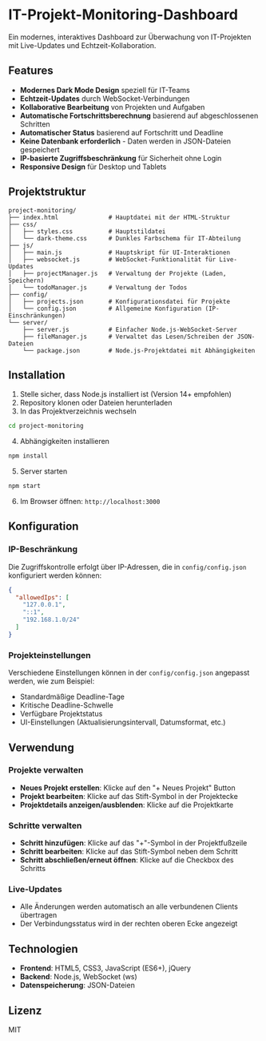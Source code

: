 # IT-Projekt-Monitoring-Dashboard

Ein modernes, interaktives Dashboard zur Überwachung von IT-Projekten mit Live-Updates und Echtzeit-Kollaboration.

## Features

- **Modernes Dark Mode Design** speziell für IT-Teams
- **Echtzeit-Updates** durch WebSocket-Verbindungen
- **Kollaborative Bearbeitung** von Projekten und Aufgaben
- **Automatische Fortschrittsberechnung** basierend auf abgeschlossenen Schritten
- **Automatischer Status** basierend auf Fortschritt und Deadline
- **Keine Datenbank erforderlich** - Daten werden in JSON-Dateien gespeichert
- **IP-basierte Zugriffsbeschränkung** für Sicherheit ohne Login
- **Responsive Design** für Desktop und Tablets

## Projektstruktur

```
project-monitoring/
├── index.html              # Hauptdatei mit der HTML-Struktur
├── css/
│   ├── styles.css          # Hauptstildatei
│   └── dark-theme.css      # Dunkles Farbschema für IT-Abteilung
├── js/
│   ├── main.js             # Hauptskript für UI-Interaktionen
│   ├── websocket.js        # WebSocket-Funktionalität für Live-Updates
│   ├── projectManager.js   # Verwaltung der Projekte (Laden, Speichern)
│   └── todoManager.js      # Verwaltung der Todos
├── config/
│   ├── projects.json       # Konfigurationsdatei für Projekte
│   └── config.json         # Allgemeine Konfiguration (IP-Einschränkungen)
└── server/
    ├── server.js           # Einfacher Node.js-WebSocket-Server
    ├── fileManager.js      # Verwaltet das Lesen/Schreiben der JSON-Dateien
    └── package.json        # Node.js-Projektdatei mit Abhängigkeiten
```

## Installation

1. Stelle sicher, dass Node.js installiert ist (Version 14+ empfohlen)
2. Repository klonen oder Dateien herunterladen
3. In das Projektverzeichnis wechseln

```bash
cd project-monitoring
```

4. Abhängigkeiten installieren

```bash
npm install
```

5. Server starten

```bash
npm start
```

6. Im Browser öffnen: `http://localhost:3000`

## Konfiguration

### IP-Beschränkung

Die Zugriffskontrolle erfolgt über IP-Adressen, die in `config/config.json` konfiguriert werden können:

```json
{
  "allowedIps": [
    "127.0.0.1",
    "::1",
    "192.168.1.0/24"
  ]
}
```

### Projekteinstellungen

Verschiedene Einstellungen können in der `config/config.json` angepasst werden, wie zum Beispiel:

- Standardmäßige Deadline-Tage
- Kritische Deadline-Schwelle
- Verfügbare Projektstatus
- UI-Einstellungen (Aktualisierungsintervall, Datumsformat, etc.)

## Verwendung

### Projekte verwalten

- **Neues Projekt erstellen**: Klicke auf den "+ Neues Projekt" Button
- **Projekt bearbeiten**: Klicke auf das Stift-Symbol in der Projektecke
- **Projektdetails anzeigen/ausblenden**: Klicke auf die Projektkarte

### Schritte verwalten

- **Schritt hinzufügen**: Klicke auf das "+"-Symbol in der Projektfußzeile
- **Schritt bearbeiten**: Klicke auf das Stift-Symbol neben dem Schritt
- **Schritt abschließen/erneut öffnen**: Klicke auf die Checkbox des Schritts

### Live-Updates

- Alle Änderungen werden automatisch an alle verbundenen Clients übertragen
- Der Verbindungsstatus wird in der rechten oberen Ecke angezeigt

## Technologien

- **Frontend**: HTML5, CSS3, JavaScript (ES6+), jQuery
- **Backend**: Node.js, WebSocket (ws)
- **Datenspeicherung**: JSON-Dateien

## Lizenz

MIT